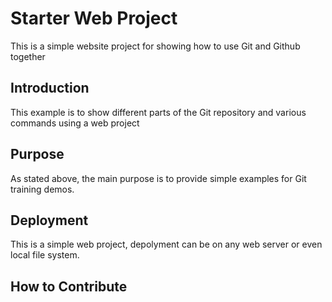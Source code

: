 # Starter Web Project

This is a simple website project for showing how to use Git and Github together

## Introduction

This example is to show different parts of the Git repository and various commands using a web project

## Purpose

As stated above, the main purpose is to provide simple examples for Git training demos.

## Deployment

This is a simple web project, depolyment can be on any web server or even local file system.

## How to Contribute
